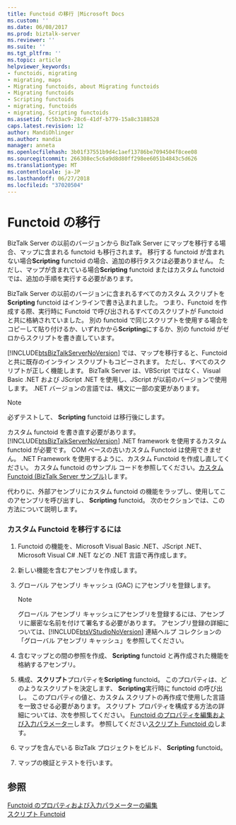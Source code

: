 ```yaml
---
title: Functoid の移行 |Microsoft Docs
ms.custom: ''
ms.date: 06/08/2017
ms.prod: biztalk-server
ms.reviewer: ''
ms.suite: ''
ms.tgt_pltfrm: ''
ms.topic: article
helpviewer_keywords:
- functoids, migrating
- migrating, maps
- Migrating functoids, about Migrating functoids
- Migrating functoids
- Scripting functoids
- migrating, functoids
- migrating, Scripting functoids
ms.assetid: fc5b3ac9-28c6-41df-b779-15a8c3188528
caps.latest.revision: 12
author: MandiOhlinger
ms.author: mandia
manager: anneta
ms.openlocfilehash: 3b01f37551b9d4c1aef13786be7094504f8cee08
ms.sourcegitcommit: 266308ec5c6a9d8d80ff298ee6051b4843c5d626
ms.translationtype: MT
ms.contentlocale: ja-JP
ms.lasthandoff: 06/27/2018
ms.locfileid: "37020504"
---
```

# <a name="migrating-functoids"></a>Functoid の移行
BizTalk Server の以前のバージョンから BizTalk Server にマップを移行する場合、マップに含まれる functoid も移行されます。 移行する functoid が含まれない場合**Scripting** functoid の場合、追加の移行タスクは必要ありません。 ただし、マップが含まれている場合**Scripting** functoid またはカスタム functoid では、追加の手順を実行する必要があります。  
  
 BizTalk Server の以前のバージョンに含まれるすべてのカスタム スクリプトを**Scripting** functoid はインラインで書き込まれました。 つまり、Functoid を作成する際、実行時に Functoid で呼び出されるすべてのスクリプトが Functoid と共に格納されていました。 別の functoid で同じスクリプトを使用する場合をコピーして貼り付けるか、いずれかから**Scripting**にするか、別の functoid がゼロからスクリプトを書き直しています。  
  
 [!INCLUDE[btsBizTalkServerNoVersion](../includes/btsbiztalkservernoversion-md.md)] では、マップを移行すると、Functoid と共に既存のインライン スクリプトもコピーされます。 ただし、すべてのスクリプトが正しく機能します。 BizTalk Server は、VBScript ではなく、Visual Basic .NET および JScript .NET を使用し、JScript が以前のバージョンで使用します。 .NET バージョンの言語では、構文に一部の変更があります。  
  
> [!NOTE]
>  必ずテストして、 **Scripting** functoid は移行後にします。  
  
 カスタム functoid を書き直す必要があります。 [!INCLUDE[btsBizTalkServerNoVersion](../includes/btsbiztalkservernoversion-md.md)] .NET framework を使用するカスタム functoid が必要です。 COM ベースの古いカスタム Functoid は使用できません。 .NET Framework を使用するように、カスタム Functoid を作成し直してください。 カスタム functoid のサンプル コードを参照してください。[カスタム Functoid (BizTalk Server サンプル)](../core/custom-functoid-biztalk-server-sample.md)します。  
  
 代わりに、外部アセンブリにカスタム functoid の機能をラップし、使用してこのアセンブリを呼び出すし、 **Scripting** functoid。 次のセクションでは、この方法について説明します。  
  
### <a name="to-migrate-your-custom-functoids"></a>カスタム Functoid を移行するには  
  
1. Functoid の機能を、Microsoft Visual Basic .NET、JScript .NET、Microsoft Visual C# .NET などの .NET 言語で再作成します。  
  
2. 新しい機能を含むアセンブリを作成します。  
  
3. グローバル アセンブリ キャッシュ (GAC) にアセンブリを登録します。  
  
   > [!NOTE]
   >  グローバル アセンブリ キャッシュにアセンブリを登録するには、アセンブリに厳密な名前を付けて署名する必要があります。 アセンブリ登録の詳細については、[!INCLUDE[btsVStudioNoVersion](../includes/btsvstudionoversion-md.md)] 連結ヘルプ コレクションの「グローバル アセンブリ キャッシュ」を参照してください。  
  
4. 含むマップとの間の参照を作成、 **Scripting** functoid と再作成された機能を格納するアセンブリ。  
  
5. 構成、**スクリプト**プロパティを**Scripting** functoid。 このプロパティは、どのようなスクリプトを決定します、 **Scripting**実行時に functoid の呼び出し。 このプロパティの値と、カスタム スクリプトの再作成で使用した言語を一致させる必要があります。 スクリプト プロパティを構成する方法の詳細については、次を参照してください。 [Functoid のプロパティを編集および入力パラメーター](../core/editing-functoid-properties-and-input-parameters.md)します。 参照してください[スクリプト Functoid の](../core/scripting-functoid.md)します。  
  
6. マップを含んでいる BizTalk プロジェクトをビルド、 **Scripting** functoid。  
  
7. マップの検証とテストを行います。  
  
## <a name="see-also"></a>参照  
 [Functoid のプロパティおよび入力パラメーターの編集](../core/editing-functoid-properties-and-input-parameters.md)   
 [スクリプト Functoid](../core/scripting-functoid.md)